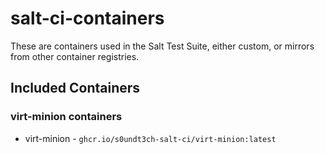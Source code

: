 # salt-ci-containers

These are containers used in the Salt Test Suite, either custom, or mirrors from other container registries.

## Included Containers


### virt-minion containers

- virt-minion - `ghcr.io/s0undt3ch-salt-ci/virt-minion:latest`
